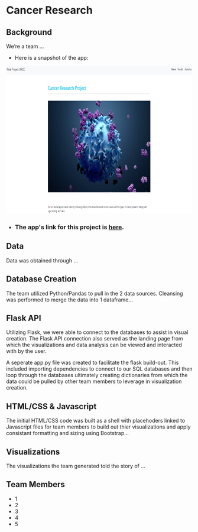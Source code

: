 # Cancer Research

## Background

We’re a team ...

   - Here is a snapshot of the app: 

<img src="static/images/snapshot.png" width="600" height="400">


- ### The app's link for this project is [here](https://cancer-data.herokuapp.com/).

## Data

Data was obtained through ...


## Database Creation

The team utilized Python/Pandas to pull in the 2 data sources.  Cleansing was performed to merge the data into 1 dataframe...

## Flask API
Utilizing Flask, we were able to connect to the databases to assist in visual creation.  The Flask API connection also served as the landing page from which the visualizations and data analysis can be viewed and interacted with by the user.   

A seperate app.py file was created to facilitate the flask build-out.  This included importing dependencies to connect to our SQL databases and then loop through the databases ultimately creating dictionaries from which the data could be pulled by other team members to leverage in visualization creation.  

## HTML/CSS & Javascript
The initial HTML/CSS code was built as a shell with placehoders linked to Javascript files for team members to build out thier visualizations and apply 
consistant formatting and sizing using Bootstrap...

## Visualizations
The visualizations the team generated told the story of ... 



## Team Members
* 1
* 2
* 3
* 4
* 5
